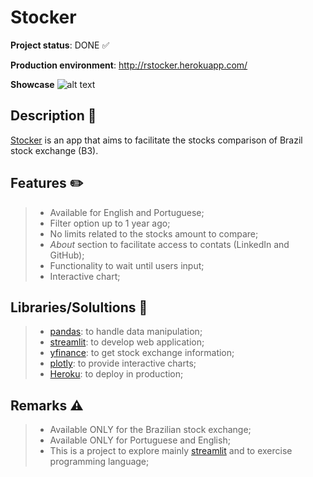# Stocker
**Project status**: DONE :white_check_mark:

**Production environment**: http://rstocker.herokuapp.com/

**Showcase**
![alt text](img/stockergif.gif)

## Description :pushpin:
[Stocker](http://rstocker.herokuapp.com/) is an app that aims to facilitate the stocks comparison of Brazil stock exchange (B3).

## Features :pencil2:
> - Available for English and Portuguese;
> - Filter option up to 1 year ago;
> - No limits related to the stocks amount to compare;
> - *About* section to facilitate access to contats (LinkedIn and GitHub);
> - Functionality to wait until users input;
> - Interactive chart;

## Libraries/Solultions :flashlight:
> - [pandas](https://pandas.pydata.org/): to handle data manipulation;
> - [streamlit](https://streamlit.io/): to develop web application;
> - [yfinance](https://pypi.org/project/yfinance/): to get stock exchange information;
> - [plotly](https://plotly.com/): to provide interactive charts;
> - [Heroku](https://www.heroku.com/): to deploy in production;

## Remarks :warning:
> - Available ONLY for the Brazilian stock exchange;
> - Available ONLY for Portuguese and English;
> - This is a project to explore mainly [streamlit](https://streamlit.io/) and to exercise programming language;
